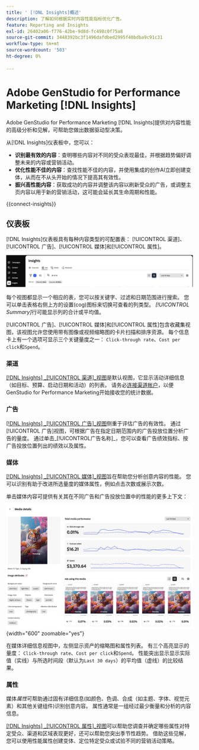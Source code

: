 ```yaml
---
title: ' [!DNL Insights]概述'
description: 了解如何根据实时内容性能指标优化广告。
feature: Reporting and Insights
exl-id: 26402a06-f776-42be-9d8d-fc498c0f75a8
source-git-commit: 3448392bc3f1496dafdbed2995f40bdba9c91c31
workflow-type: tm+mt
source-wordcount: '503'
ht-degree: 0%

---
```


# Adobe GenStudio for Performance Marketing [!DNL Insights]

Adobe GenStudio for Performance Marketing [!DNL Insights]提供对内容性能的高级分析和见解，可帮助您做出数据驱动型决策。

从[!DNL Insights]仪表板中，您可以：

- **识别最有效的内容**：查明哪些内容对不同的受众表现最佳，并根据趋势偏好调整未来的内容或营销活动。
- **优化性能不佳的内容**：查找性能不佳的内容，并使用集成的创作AI立即创建变体，从而在不从头开始的情况下提高其有效性。
- **振兴高性能内容**：获取成功的内容并调整该内容以刷新受众的广告，或调整主页内容以用于新的营销活动，这可能会延长其生命周期和性能。

{{connect-insights}}

## 仪表板

[!DNL Insights]仪表板具有每种内容类型的可配置表： [!UICONTROL 渠道]、[!UICONTROL 广告]、[!UICONTROL 媒体]和[!UICONTROL 属性]。

![[!DNL Insights]仪表板](/help/assets/insights-dashboard.png)

每个视图都显示一个相应的表，您可以按关键字、过滤和日期范围进行搜索。 您可以单击表格右侧上方的设置(cog)图标来切换可查看的列类型。 _[!UICONTROL Summary]_&#x200B;行可能显示列的合计或平均值。

[!UICONTROL 广告]、[!UICONTROL 媒体]和[!UICONTROL 属性]包含收藏集视图，该视图允许您使用带有图像或视频缩略图的卡片扫描和排序资源。 每个信息卡上有一个选项可显示三个关键量度之一： `Click-through rate`、`Cost per click`和`Spend`。

### 渠道

[[!DNL Insights] _[!UICONTROL 渠道&#x200B;]_视图](channels.md)是默认视图，它显示活动详细信息（如目标、预算、启动日期和活动）的列表。 请务必[连接渠道帐户](connect-channel.md)，以便GenStudio for Performance Marketing开始接收您的统计数据。

### 广告

[[!DNL Insights] _[!UICONTROL 广告&#x200B;]_视图](ads.md)侧重于评估广告的有效性。 通过[!UICONTROL 广告]视图，可根据广告在指定日期范围内的广告投放位置分析广告的量度。 通过单击_[!UICONTROL &#x200B;广告名称&#x200B;]_，您可以查看广告绩效指标、按广告投放位置列出的绩效以及属性。

### 媒体

[[!DNL Insights] _[!UICONTROL 媒体&#x200B;]_视图](media.md)旨在帮助您分析创意内容的性能。 您可以识别有助于改进所选量度的媒体属性，例如点击次数或展示次数。

单击媒体内容可提供有关其在不同广告和广告投放位置中的性能的更多上下文：

![媒体详细信息](/help/assets/insights-media-details.png){width="600" zoomable="yes"}

在媒体详细信息视图中，左侧显示资产的缩略图和属性列表。 有三个高亮显示的量度： `Click-through rate`、`Cost per click`和`Spend`。 性能突出显示显示实际值（实线）与所选时间段（默认为`Last 30 days`）的平均值（虚线）的比较结果。

### 属性

媒体&#x200B;_属性_&#x200B;可帮助通过固有详细信息(如颜色、色调、合成（如主题、字体、视觉元素）和其他关键组件)识别创意内容。 属性通常是一组经过最少衡量和分析的内容信息。

[[!DNL Insights] _[!UICONTROL 属性&#x200B;]_视图](attributes.md)可以帮助您调查并确定哪些属性对特定受众、渠道和区域表现更好，还可以帮助您突出季节性趋势。 借助这些见解，您可以使用性能属性创建变体、定位特定受众或试验不同的营销活动策略。
